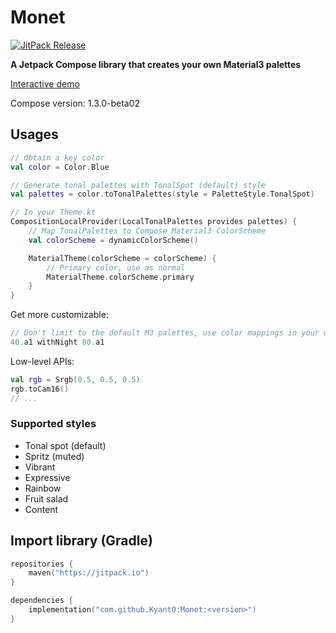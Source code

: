 # Monet

[![JitPack Release](https://jitpack.io/v/Kyant0/Monet.svg)](https://jitpack.io/#Kyant0/Monet)

**A Jetpack Compose library that creates your own Material3 palettes**

[Interactive demo](https://Kyant0.github.io/Monet)

Compose version: 1.3.0-beta02

## Usages

```kotlin
// Obtain a key color
val color = Color.Blue

// Generate tonal palettes with TonalSpot (default) style
val palettes = color.toTonalPalettes(style = PaletteStyle.TonalSpot)

// In your Theme.kt
CompositionLocalProvider(LocalTonalPalettes provides palettes) {
    // Map TonalPalettes to Compose Material3 ColorScheme
    val colorScheme = dynamicColorScheme()

    MaterialTheme(colorScheme = colorScheme) {
        // Primary color, use as normal
        MaterialTheme.colorScheme.primary
    }
}
```

Get more customizable:

```kotlin
// Don't limit to the default M3 palettes, use color mappings in your own way
40.a1 withNight 80.a1
```

Low-level APIs:

```kotlin
val rgb = Srgb(0.5, 0.5, 0.5)
rgb.toCam16()
// ...
```

### Supported styles

- Tonal spot (default)
- Spritz (muted)
- Vibrant
- Expressive
- Rainbow
- Fruit salad
- Content

## Import library (Gradle)

```kotlin
repositories {
    maven("https://jitpack.io")
}

dependencies {
    implementation("com.github.Kyant0:Monet:<version>")
}
```
